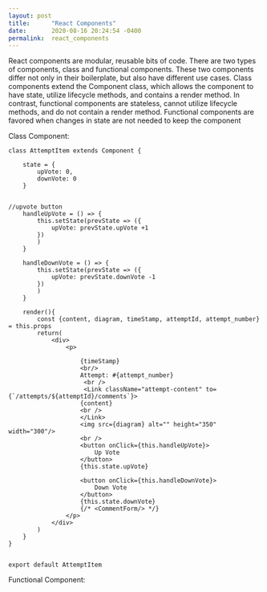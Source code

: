 ```yaml
---
layout: post
title:      "React Components"
date:       2020-08-16 20:24:54 -0400
permalink:  react_components
---
```



React components are modular, reusable bits of code. There are two types of components, class and functional components. These two components differ not only in their boilerplate, but also have different use cases. Class components extend the Component class, which allows the component to have state, utilize lifecycle methods, and contains a render method. In contrast, functional components are stateless, cannot utilize lifecycle methods, and do not contain a render method. Functional components are favored when changes in state are not needed to keep the component

Class Component:

```
class AttemptItem extends Component {

    state = {
        upVote: 0,
        downVote: 0
    }


//upvote button
    handleUpVote = () => {
        this.setState(prevState => ({
            upVote: prevState.upVote +1
        })
        )
    }

    handleDownVote = () => {
        this.setState(prevState => ({
            upVote: prevState.downVote -1
        })
        )
    }

    render(){
        const {content, diagram, timeStamp, attemptId, attempt_number} = this.props
        return(
            <div>
                <p>

                    {timeStamp}
                    <br/>
                    Attempt: #{attempt_number}
                     <br />
                     <Link className="attempt-content" to={`/attempts/${attemptId}/comments`}>
                    {content}
                    <br />
                    </Link>
                    <img src={diagram} alt="" height="350" width="300"/>
                    <br />
                    <button onClick={this.handleUpVote}>
                        Up Vote
                    </button>
                    {this.state.upVote}

                    <button onClick={this.handleDownVote}>
                        Down Vote
                    </button>
                    {this.state.downVote}
                    {/* <CommentForm/> */}
                </p>
            </div>
        )
    }  
}


export default AttemptItem

```

Functional Component:

```
